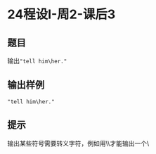 # 24程设I-周2-课后3

## 题目

输出`"tell him\her."`

## 输出样例

```
"tell him\her."
```

## 提示

输出某些符号需要转义字符，例如用\\\\才能输出一个\\

